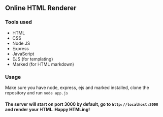## Online HTML Renderer

### Tools used
- HTML
- CSS
- Node JS
- Express
- JavaScript
- EJS (for templating)
- Marked (for HTML markdown)

### Usage
Make sure you have node, express, ejs and marked installed, clone the repository and run
`node app.js`

#### The server will start on port 3000 by default, go to `http://localhost:3000` and render your HTML. Happy HTMLing!
